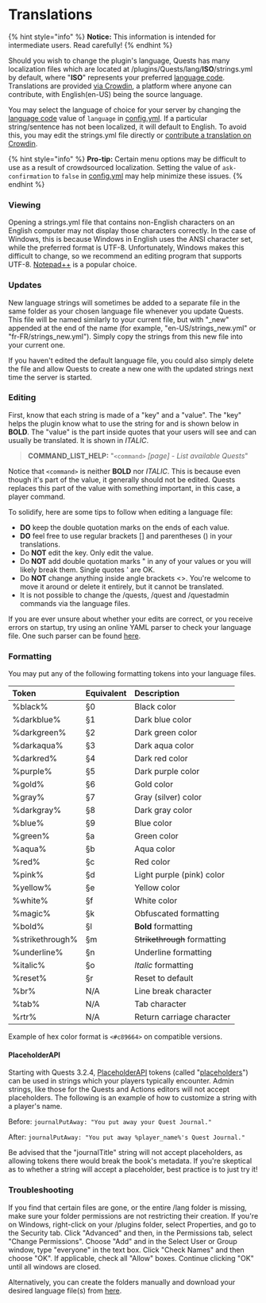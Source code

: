 # Translations

{% hint style="info" %}
**Notice:** This information is intended for intermediate users. Read carefully!
{% endhint %}

Should you wish to change the plugin's language, Quests has many localization files which are located at /plugins/Quests/lang/**ISO**/strings.yml by default, where "**ISO**" represents your preferred [language code](https://support.crowdin.com/api/language-codes/). Translations are provided [via Crowdin](https://crowdin.com/project/translate-quests), a platform where anyone can contribute, with English\(en-US\) being the source language.

You may select the language of choice for your server by changing the [language code](https://support.crowdin.com/api/language-codes/) value of `language` in [config.yml](https://github.com/PikaMug/Quests/wiki/2-%E2%80%90-Configuration). If a particular string/sentence has not been localized, it will default to English. To avoid this, you may edit the strings.yml file directly or [contribute a translation on Crowdin](https://crowdin.com/project/translate-quests).

{% hint style="info" %}
**Pro-tip:** Certain menu options may be difficult to use as a result of crowdsourced localization. Setting the value of `ask-confirmation` to `false` in [config.yml](https://github.com/PikaMug/Quests/wiki/2-%E2%80%90-Configuration) may help minimize these issues.
{% endhint %}

### Viewing

Opening a strings.yml file that contains non-English characters on an English computer may not display those characters correctly. In the case of Windows, this is because Windows in English uses the ANSI character set, while the preferred format is UTF-8. Unfortunately, Windows makes this difficult to change, so we recommend an editing program that supports UTF-8. [Notepad++](https://notepad-plus-plus.org/) is a popular choice.

### Updates

New language strings will sometimes be added to a separate file in the same folder as your chosen language file whenever you update Quests. This file will be named similarly to your current file, but with "\_new" appended at the end of the name \(for example, "en-US/strings\_new.yml" or "fr-FR/strings\_new.yml"\). Simply copy the strings from this new file into your current one.

If you haven't edited the default language file, you could also simply delete the file and allow Quests to create a new one with the updated strings next time the server is started.

### Editing

First, know that each string is made of a "key" and a "value". The "key" helps the plugin know what to use the string for and is shown below in **BOLD**. The "value" is the part inside quotes that your users will see and can usually be translated. It is shown in _ITALIC_.

> **COMMAND\_LIST\_HELP:** "`<command>` _\[page\] - List available Quests_"

Notice that `<command>` is neither **BOLD** nor _ITALIC_. This is because even though it's part of the value, it generally should not be edited. Quests replaces this part of the value with something important, in this case, a player command.

To solidify, here are some tips to follow when editing a language file:

* **DO** keep the double quotation marks on the ends of each value.
* **DO** feel free to use regular brackets \[\] and parentheses \(\) in your translations.
* Do **NOT** edit the key. Only edit the value.
* Do **NOT** add double quotation marks " in any of your values or you will likely break them. Single quotes ' are OK.
* Do **NOT** change anything inside angle brackets &lt;&gt;. You're welcome to move it around or delete it entirely, but it cannot be translated.
* It is not possible to change the /quests, /quest and /questadmin commands via the language files.

If you are ever unsure about whether your edits are correct, or you receive errors on startup, try using an online YAML parser to check your language file. One such parser can be found [here](http://yaml-online-parser.appspot.com/).

### Formatting

You may put any of the following formatting tokens into your language files.

| Token | Equivalent | Description |
| :--- | :--- | :--- |
| %black% | §0 | Black color |
| %darkblue% | §1 | Dark blue color |
| %darkgreen% | §2 | Dark green color |
| %darkaqua% | §3 | Dark aqua color |
| %darkred% | §4 | Dark red color |
| %purple% | §5 | Dark purple color |
| %gold% | §6 | Gold color |
| %gray% | §7 | Gray \(silver\) color |
| %darkgray% | §8 | Dark gray color |
| %blue% | §9 | Blue color |
| %green% | §a | Green color |
| %aqua% | §b | Aqua color |
| %red% | §c | Red color |
| %pink% | §d | Light purple \(pink\) color |
| %yellow% | §e | Yellow color |
| %white% | §f | White color |
| %magic% | §k | Obfuscated formatting |
| %bold% | §l | **Bold** formatting |
| %strikethrough% | §m | ~~Strikethrough~~ formatting |
| %underline% | §n | Underline formatting |
| %italic% | §o | _Italic_ formatting |
| %reset% | §r | Reset to default |
| %br% | N/A | Line break character |
| %tab% | N/A | Tab character |
| %rtr% | N/A | Return carriage character |

Example of hex color format is `<#c89664>` on compatible versions.

#### PlaceholderAPI

Starting with Quests 3.2.4, [PlaceholderAPI](https://www.spigotmc.org/wiki/placeholderapi/) tokens \(called "[placeholders](https://www.spigotmc.org/wiki/placeholderapi-placeholders/)"\) can be used in strings which your players typically encounter. Admin strings, like those for the Quests and Actions editors will not accept placeholders. The following is an example of how to customize a string with a player's name.

Before: `journalPutAway: "You put away your Quest Journal."`

After: `journalPutAway: "You put away %player_name%'s Quest Journal."`

Be advised that the "journalTitle" string will not accept placeholders, as allowing tokens there would break the book's metadata. If you're skeptical as to whether a string will accept a placeholder, best practice is to just try it!

### Troubleshooting

If you find that certain files are gone, or the entire /lang folder is missing, make sure your folder permissions are not restricting their creation. If you're on Windows, right-click on your /plugins folder, select Properties, and go to the Security tab. Click "Advanced" and then, in the Permissions tab, select "Change Permissions". Choose "Add" and in the Select User or Group window, type "everyone" in the text box. Click "Check Names" and then choose "OK". If applicable, check all "Allow" boxes. Continue clicking "OK" until all windows are closed.

Alternatively, you can create the folders manually and download your desired language file\(s\) from [here](https://github.com/PikaMug/Quests/tree/main/core/src/main/resources/lang).
